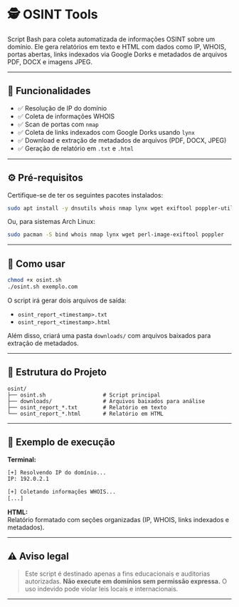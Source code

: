 # 🕵️ OSINT Tools

Script Bash para coleta automatizada de informações OSINT sobre um domínio. Ele gera relatórios em texto e HTML com dados como IP, WHOIS, portas abertas, links indexados via Google Dorks e metadados de arquivos PDF, DOCX e imagens JPEG.

---

## 📌 Funcionalidades

- ✅ Resolução de IP do domínio
- ✅ Coleta de informações WHOIS
- ✅ Scan de portas com `nmap`
- ✅ Coleta de links indexados com Google Dorks usando `lynx`
- ✅ Download e extração de metadados de arquivos (PDF, DOCX, JPEG)
- ✅ Geração de relatório em `.txt` e `.html`

---

## ⚙️ Pré-requisitos

Certifique-se de ter os seguintes pacotes instalados:

```bash
sudo apt install -y dnsutils whois nmap lynx wget exiftool poppler-utils
```

Ou, para sistemas Arch Linux:

```bash
sudo pacman -S bind whois nmap lynx wget perl-image-exiftool poppler
```

---

## 🚀 Como usar

```bash
chmod +x osint.sh
./osint.sh exemplo.com
```

O script irá gerar dois arquivos de saída:

- `osint_report_<timestamp>.txt`
- `osint_report_<timestamp>.html`

Além disso, criará uma pasta `downloads/` com arquivos baixados para extração de metadados.

---

## 📁 Estrutura do Projeto

```
osint/
├── osint.sh                  # Script principal
├── downloads/                # Arquivos baixados para análise
├── osint_report_*.txt        # Relatório em texto
└── osint_report_*.html       # Relatório em HTML
```

---

## 📸 Exemplo de execução

**Terminal:**
```bash
[+] Resolvendo IP do domínio...
IP: 192.0.2.1

[+] Coletando informações WHOIS...
[...]
```

**HTML:**  
Relatório formatado com seções organizadas (IP, WHOIS, links indexados e metadados).

---

## ⚠️ Aviso legal

> Este script é destinado apenas a fins educacionais e auditorias autorizadas. **Não execute em domínios sem permissão expressa.** O uso indevido pode violar leis locais e internacionais.

---
